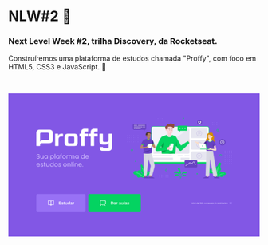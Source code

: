 <h1> NLW#2 🚀 </h1>
<h3>Next Level Week #2, trilha Discovery, da Rocketseat.</h3>

<p>Construíremos uma plataforma de estudos chamada "Proffy", com foco em HTML5, CSS3 e JavaScript. 🚀</p>
<br>

![Home da app](Home.png)


